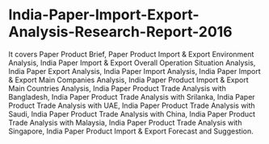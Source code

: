 # India-Paper-Import-Export-Analysis-Research-Report-2016
It covers Paper Product Brief, Paper Product Import &amp; Export Environment Analysis, India Paper Import &amp; Export Overall Operation Situation Analysis, India Paper Export Analysis, India Paper Import Analysis, India Paper Import &amp; Export Main Companies Analysis, India Paper Product Import &amp; Export Main Countries Analysis, India Paper Product Trade Analysis with Bangladesh, India Paper Product Trade Analysis with Srilanka, India Paper Product Trade Analysis with UAE, India Paper Product Trade Analysis with Saudi, India Paper Product Trade Analysis with China, India Paper Product Trade Analysis with Malaysia, India Paper Product Trade Analysis with Singapore, India Paper Product Import &amp; Export Forecast and Suggestion.
